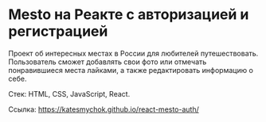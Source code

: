# Mesto на Реакте с авторизацией и регистрацией
Проект об интересных местах в России для любителей путешествовать. Пользователь сможет добавлять свои фото или отмечать понравившиеся места лайками, а также редактировать информацию о себе.

Стек: HTML, CSS, JavaScript, React.

Ссылка: https://katesmychok.github.io/react-mesto-auth/
